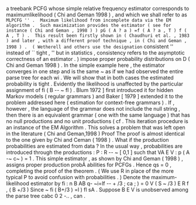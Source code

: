 a treebank PCFG whose simple relative frequency estimator corresponds to maximumlikelihood ( Chi and Geman 1998 ) , and which we shall refer to as `` MLPCFG '' . 
Maximum likelihood from incomplete data via the EM algorithm . 
Such maximization provides the estimator ( see for instance ( Chi and Geman , 1998 ) ) pG ( A ? a ) =f ( A ? a , T ) f ( A , T ) . 
This result been firstly shown in ( Chaudhuri et al. , 1983 ) and later , with a different proof technique , in ( Chi and Geman , 1998 ) . 
( Wetherell and others use the designation `` consistent '' instead of `` tight , '' but in statistics , consistency refers to the asymptotic correctness of an estimator . ) 
impose proper probability distributions on D ( Chi and Geman 1998 ) . 
In the simple example here , the estimator converges in one step and is the same ~ as if we had observed the entire parse tree for each wi . 
We will show that in both cases the estimated probability is tight . 
Evidently the likelihood is unaffected by the particular assignment of fi ( B -- ~ fl ) . 
Blum 1972 ] first introduced it for hidden Markov models ( regular grammars ) and Baker [ 1979 ] extended it to the problem addressed here ( estimation for context-free grammars ) . 
If , however , the language of the grammar does not include the null string , then there is an equivalent grammar ( one with the same language ) that has no null productions and no unit productions ( cf . 
This iteration procedure is an instance of the EM Algorithm . 
This solves a problem that was left open in the literature ( Chi and Geman,1998 ) 
Proof The proof is almost identical to the one given by Chi and Ceman ( 1998 ) . 
What if the production probabilities are estimated from data ? 
In the usual way , probabilities are introduced through the productions : P : R -- ~ [ 0,1 ] such that VA E V : p ( A -~ c~ ) = 1 . 
This simple estimator , as shown by Chi and Geman ( 1998 ) , assigns proper production probÂ­ abilities for PCFGs . 
Hence qs = 0 , completing the proof of the theorem . 
( We use R in place of the more typical P to avoid confusion with probabilities . ) 
Denote the maximum-likelihood estimator by fi : n B AB q- ~i=lf -- + /3 ; ca ; ) = 0 V ( S ~ /3 ) E R f , ( B +/3 ) Since ~ fi ( B+/3 ) =l ) fl sA . 
Suppose B E V is unobserved among the parse tree cabc 0 2 -.. , can . 